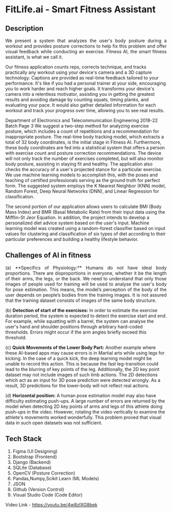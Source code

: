 # FitLife.ai - Smart Fitness Assistant

## Description
<p align='justify'>
We present a system that analyzes the user's body posture during a workout and provides posture 
corrections to help fix this problem and offer visual feedback while conducting an exercise. Fitness AI, the 
smart fitness assistant, is what we call it. 

Our fitness application counts reps, corrects technique, and tracks practically any workout using your 
device's camera and a 3D capture technology. Captions are provided as real-time feedback tailored to your 
performance. It's like if you had a personal trainer at your side, encouraging you to work harder and reach 
higher goals. It transforms your device's camera into a relentless motivator, assisting you in getting the 
greatest results and avoiding damage by counting squats, timing planks, and evaluating your pace. It would 
also gather detailed information for each workout and track your progress over time, allowing you to see 
real results. 

Department of Electronics and Telecommunication Engineering 2018-22 Batch Page 3 
We suggest a two-step method for analyzing exercise posture, which includes a count of repetitions and a 
recommendation for inappropriate posture. The real-time body tracking model, which extracts a total of 32 
body coordinates, is the initial stage in Fitness AI. Furthermore, these body coordinates are fed into a 
statistical system that offers a person with exercise count and posture correction recommendations. The 
device will not only track the number of exercises completed, but will also monitor body posture, assisting 
in staying fit and healthy. The application also checks the accuracy of a user's projected stance for a 
particular exercise. We use machine learning models to accomplish this, with the poses and teaching of 
certified professionals serving as the ground truth for perfect form. The suggested system employs the K 
Nearest Neighbor (KNN) model, Random Forest, Deep Neural Networks (DNN), and Linear Regression 
for classification. 

The second portion of our application allows users to calculate BMI (Body Mass Index) and BMR (Basal 
Metabolic Rate) from their input data using the Mifflin-St Jeor Equation. In addition, the project intends to 
develop a personalized diet advice system based on the user's input. Machine learning model was created 
using a random-forest classifier based on input values for clustering and classification of six types of diet 
according to their particular preferences and building a healthy lifestyle behavior. 
</p>

## Challenges of AI in fitness
<p align='justify'>
(a) **Specifics of Physiology:** 
Humans do not have ideal body proportions. There are disproportions in everyone, whether it be 
the length of their arms, the legs, or the back. We need to understand that only those images of 
people used for training will be used to analyse the user's body for pose estimation. This means, the 
model’s perception of the body of the user depends on people’s bodies from the training images. It 
is not assured that the training dataset consists of images of the same body structure. 

(b) **Detection of start of the exercises:** 
In order to estimate the exercise duration period, the system is expected to detect the exercise start 
and end. For example, while squatting with a barrel, the system can analyse the user's hand and 
shoulder positions through arbitrary hard-coded thresholds. Errors might occur if the arm angles 
briefly exceed this threshold. 

(c) **Quick Movements of the Lower Body Part:** 
Another example where these AI-based apps may cause errors is in Martial arts while using legs 
for kicking. In the case of a quick kick, the deep learning model might be unable to record this 
action. This is because the fast leg-transition could lead to the blurring of key points of the leg. 
Additionally, the 2D key point dataset may not include images of such limb actions. The 2D 
detections which act as an input for 3D pose prediction were detected wrongly. As a result, 3D 
predictions for the lower-body will not reflect real actions. 

(d) **Horizontal position:** 
A human pose estimation model may also have difficulty estimating push-ups. A large number of 
errors are returned by the model when detecting 2D key points of arms and legs of this athlete doing 
push-ups in the video. However, rotating the video vertically to examine the athlete's movements 
worked wonderfully. This problem proved that visual data in such open datasets was not sufficient. 
</p>

## Tech Stack
1. Figma (UI Designing)
2. Bootstrap (Frontend)
3. Django (Backend)
4. SQLite (Database)
5. OpenCV (Posture Correction)
6. Pandas,Numpy,Scikit Learn (ML Models)
7. JSON
8. Github (Version Control)
9. Visual Studio Code (Code Editor)

Video Link - https://youtu.be/4w8zIXG8bek
